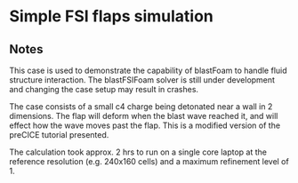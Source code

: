 # Simple FSI flaps simulation

## Notes

This case is used to demonstrate the capability of blastFoam to handle fluid structure interaction. The blastFSIFoam solver is still under development and changing the case setup may result in crashes.

The case consists of a small c4 charge being detonated near a wall in 2 dimensions. The flap will deform when the blast wave reached it, and will effect how the wave moves past the flap. This is a modified version of the preCICE tutorial presented.

The calculation took approx. 2 hrs to run on a single core laptop at the reference resolution (e.g. 240x160 cells) and a maximum refinement level of 1.

